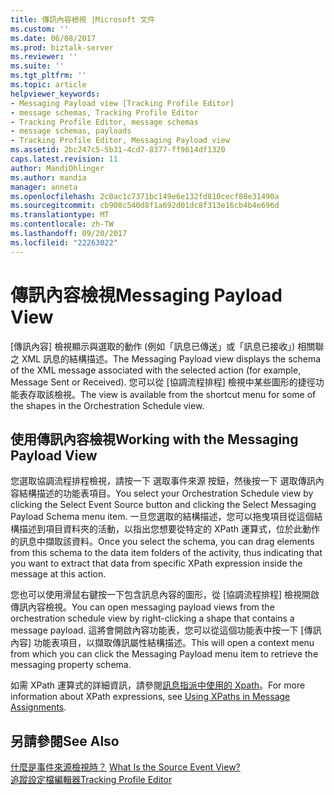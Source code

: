 ```yaml
---
title: 傳訊內容檢視 |Microsoft 文件
ms.custom: ''
ms.date: 06/08/2017
ms.prod: biztalk-server
ms.reviewer: ''
ms.suite: ''
ms.tgt_pltfrm: ''
ms.topic: article
helpviewer_keywords:
- Messaging Payload view [Tracking Profile Editor]
- message schemas, Tracking Profile Editor
- Tracking Profile Editor, message schemas
- message schemas, payloads
- Tracking Profile Editor, Messaging Payload view
ms.assetid: 2bc247c5-5b31-4cd7-8377-ff9614df1320
caps.latest.revision: 11
author: MandiOhlinger
ms.author: mandia
manager: anneta
ms.openlocfilehash: 2c0ac1c7371bc149e6e132fd810cecf88e31490a
ms.sourcegitcommit: cb908c540d8f1a692d01dc8f313e16cb4b4e696d
ms.translationtype: MT
ms.contentlocale: zh-TW
ms.lasthandoff: 09/20/2017
ms.locfileid: "22263022"
---
```

# <a name="messaging-payload-view"></a><span data-ttu-id="6da16-102">傳訊內容檢視</span><span class="sxs-lookup"><span data-stu-id="6da16-102">Messaging Payload View</span></span>
<span data-ttu-id="6da16-103">[傳訊內容] 檢視顯示與選取的動作 (例如「訊息已傳送」或「訊息已接收」) 相關聯之 XML 訊息的結構描述。</span><span class="sxs-lookup"><span data-stu-id="6da16-103">The Messaging Payload view displays the schema of the XML message associated with the selected action (for example, Message Sent or Received).</span></span> <span data-ttu-id="6da16-104">您可以從 [協調流程排程] 檢視中某些圖形的捷徑功能表存取該檢視。</span><span class="sxs-lookup"><span data-stu-id="6da16-104">The view is available from the shortcut menu for some of the shapes in the Orchestration Schedule view.</span></span>  
  
## <a name="working-with-the-messaging-payload-view"></a><span data-ttu-id="6da16-105">使用傳訊內容檢視</span><span class="sxs-lookup"><span data-stu-id="6da16-105">Working with the Messaging Payload View</span></span>  
 <span data-ttu-id="6da16-106">您選取協調流程排程檢視，請按一下 選取事件來源 按鈕，然後按一下 選取傳訊內容結構描述的功能表項目。</span><span class="sxs-lookup"><span data-stu-id="6da16-106">You select your Orchestration Schedule view by clicking the Select Event Source button and clicking the Select Messaging Payload Schema menu item.</span></span> <span data-ttu-id="6da16-107">一旦您選取的結構描述，您可以拖曳項目從這個結構描述到項目資料夾的活動，以指出您想要從特定的 XPath 運算式，位於此動作的訊息中擷取該資料。</span><span class="sxs-lookup"><span data-stu-id="6da16-107">Once you select the schema, you can drag elements from this schema to the data item folders of the activity, thus indicating that you want to extract that data from specific XPath expression inside the message at this action.</span></span>  
  
 <span data-ttu-id="6da16-108">您也可以使用滑鼠右鍵按一下包含訊息內容的圖形，從 [協調流程排程] 檢視開啟傳訊內容檢視。</span><span class="sxs-lookup"><span data-stu-id="6da16-108">You can open messaging payload views from the orchestration schedule view by right-clicking a shape that contains a message payload.</span></span> <span data-ttu-id="6da16-109">這將會開啟內容功能表，您可以從這個功能表中按一下 [傳訊內容] 功能表項目，以擷取傳訊屬性結構描述。</span><span class="sxs-lookup"><span data-stu-id="6da16-109">This will open a context menu from which you can click the Messaging Payload menu item to retrieve the messaging property schema.</span></span>  
  
 <span data-ttu-id="6da16-110">如需 XPath 運算式的詳細資訊，請參閱[訊息指派中使用的 Xpath](../core/using-xpaths-in-message-assignments.md)。</span><span class="sxs-lookup"><span data-stu-id="6da16-110">For more information about XPath expressions, see [Using XPaths in Message Assignments](../core/using-xpaths-in-message-assignments.md).</span></span>  
  
## <a name="see-also"></a><span data-ttu-id="6da16-111">另請參閱</span><span class="sxs-lookup"><span data-stu-id="6da16-111">See Also</span></span>  
 <span data-ttu-id="6da16-112">[什麼是事件來源檢視時？](../core/what-is-the-source-event-view.md) </span><span class="sxs-lookup"><span data-stu-id="6da16-112">[What Is the Source Event View?](../core/what-is-the-source-event-view.md) </span></span>  
 [<span data-ttu-id="6da16-113">追蹤設定檔編輯器</span><span class="sxs-lookup"><span data-stu-id="6da16-113">Tracking Profile Editor</span></span>](../core/tracking-profile-editor.md)